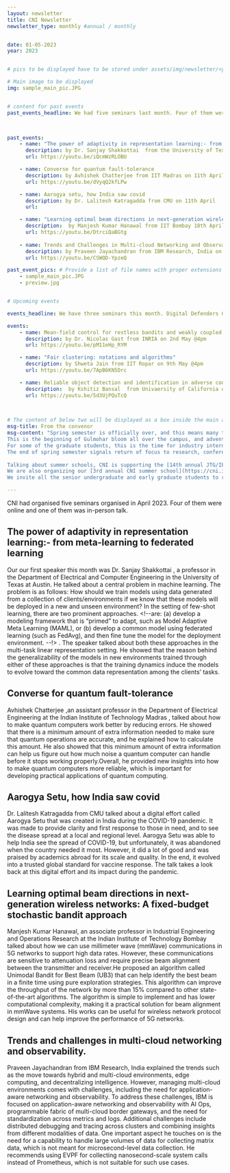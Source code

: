 ```yaml
---
layout: newsletter
title: CNI Newsletter
newsletter_type: monthly #annual / monthly


date: 01-05-2023 
year: 2023


# pics to be displayed have to be stored under assets/img/newsletter/<year>/<month>

# Main image to be displayed
img: sample_main_pic.JPG


# content for past events
past_events_headline: We had five seminars last month. Four of them were online and one of them was in-person talk.

 

past_events:
    - name: "The power of adaptivity in representation learning:- from meta-learning to federated learning"
      description: by Dr. Sanjay Shakkottai  from the University of Texas at Austin on 4th April @4pm
      url: https://youtu.be/iQcmWzRLOBU

    - name: Converse for quantum fault-tolerance
      description: by Avhishek Chatterjee from IIT Madras on 11th April @4pm
      url: https://youtu.be/dVyqQ2kfLPw

    - name: Aarogya setu, how India saw covid
      description: by Dr. Lalitesh Katragadda from CMU on 11th April 
      url:

    - name: "Learning optimal beam directions in next-generation wireless networks: A fixed-budget stochastic bandit approach"
      description:  by Manjesh Kumar Hanawal from IIT Bombay 18th April @4pm
      url: https://youtu.be/DtrciQaBGtg
    
    - name: Trends and Challenges in Multi-cloud Networking and Observability.
      description: by Praveen Jayachandran from IBM Research, India on 25th April @4pm
      url: https://youtu.be/CSWQD-YpzeQ

past_event_pics: # Provide a list of file names with proper extensions
    - sample_main_pic.JPG
    - preview.jpg


# Upcoming events

events_headline: We have three seminars this month. Digital Defenders Cybersecurity Masterclass and Capture the Flag (CTF) Competition 2023 is being organized by CySecK- the K-Tech Centre of Excellence in Cyber Security – in association with the Centre for Networked Intelligence (CNI) (located in the Indian Institute of Science, Bengaluru) and Cisco Systems India Pvt. Ltd. Registrations for this event starts from 11th May. There would be a total of 25 prizes on offer for the participants totalling to a value of Indian Rupees (INR) 4,00,000/- (Four Lakhs only). In addition, top candidates will be considered for Internship opportunities at partner organizations.

events:
    - name: Mean-field control for restless bandits and weakly coupled MDPs
      description: by Dr. Nicolas Gast from INRIA on 2nd May @4pm
      url: https://youtu.be/pM11eHp_RYM

    - name: "Fair clustering: notations and algorithms"
      description: by Shweta Jain from IIT Ropar on 9th May @4pm
      url: https://youtu.be/7ApB6KN5Drc

    - name: Reliable object detection and identification in adverse conditions
      description:  by Kshitiz Bansal  from Univaersity of California on 23rd May @4pm
      url: https://youtu.be/5d3UjPQuTcQ

    

# The content of below two will be displayed as a box inside the main area.
msg-title: From the convenor
msg-content: "Spring semester is officially over, and this means many things at IISc. 
This is the beginning of Gulmohar bloom all over the campus, and advent of the mango season. 
For some of the graduate students, this is the time for industry internships, and for summer interns from outside IISc arrival time at various laboratories. 
The end of spring semester signals return of focus to research, conference travels, and summer schools. 
    
Talking about summer schools, CNI is supporting the [14th annual JTG/IEEE Information Theory Society summer school](https://ece.iisc.ac.in/~jtg/2023/about.html), that is returning to IISc in June this year. 
We are also organizing our [3rd annual CNI summer school](https://cni.iisc.ac.in/summerschool/2023) in July this year. 
We invite all the senior undergraduate and early graduate students to register for both of these events."

---
```


<!-- Main article -->

CNI had organised five seminars organised in April 2023. Four of them were online and one of them was in-person talk. 
 
## The power of adaptivity in representation learning:- from meta-learning to federated learning
    
Our our first speaker this month was Dr. Sanjay Shakkottai , a professor in the Department of Electrical and Computer Engineering in the University of Texas at Austin. He talked about a central problem in machine learning. The problem
is as follows: How should we train models using data generated from a collection
of clients/environments if we know that these models will be deployed in a new
and unseen environment? In the setting of few-shot learning, there are two prominent approaches. <!--are: (a) develop a modeling framework that is “primed” to adapt, such
as Model Adaptive Meta Learning (MAML), or (b) develop a common model
using federated learning (such as FedAvg), and then fine tune the model for the
deployment environment. --!> . The speaker talked about both these approaches in 
the multi-task linear representation setting. He showed that the reason behind
the generalizability of the models in new environments trained through either
of these approaches is that the training dynamics induce the models to evolve
toward the common data representation among the clients’ tasks.

## Converse for quantum fault-tolerance
    
Avhishek Chatterjee ,an assistant professor in the Department of Electrical Engineering at the Indian Institute of Technology Madras , talked about how to make quantum computers work better by reducing errors. He showed that there is a minimum amount of extra information needed to make sure that quantum operations are accurate, and he explained how to calculate this amount. He also showed that this minimum amount of extra information can help us figure out how much noise a quantum computer can handle before it stops working properly.Overall, he provided new insights into how to make quantum computers more reliable, which is important for developing practical applications of quantum computing.

## Aarogya Setu, how India saw covid
    
Dr. Lalitesh Katragadda from CMU  talked about a digital effort called Aarogya Setu that was created in India during the COVID-19 pandemic. It was made to provide clarity and first response to those in need, and to see the disease spread at a local and regional level. Aarogya Setu was able to help India see the spread of COVID-19, but unfortunately, it was abandoned when the country needed it most. However, it did a lot of good and was praised by academics abroad for its scale and quality. In the end, it evolved into a trusted global standard for vaccine response. The talk takes a look back at this digital effort and its impact during the pandemic.

## Learning optimal beam directions in next-generation wireless networks: A fixed-budget stochastic bandit approach

Manjesh Kumar Hanawal, an associate professor in Industrial Engineering and Operations Research at the Indian Institute of Technology Bombay  talked about how we can use millimeter wave (mmWave) communications in 5G networks to support high data rates. However, these communications are sensitive to attenuation loss and require precise beam alignment between the transmitter and receiver.He proposed an algorithm called Unimodal Bandit for Best Beam (UB3) that can help identify the best beam in a finite time using pure exploration strategies. This algorithm can improve the throughput of the network by more than 15% compared to other state-of-the-art algorithms. The algorithm is simple to implement and has lower computational complexity, making it a practical solution for beam alignment in mmWave systems. His works can be useful for wireless network protocol design and can help improve the performance of 5G networks.

## Trends and challenges in multi-cloud networking and observability.

Praveen Jayachandran from IBM Research, India  explained the trends such as the move towards hybrid and multi-cloud environments, edge computing, and decentralizing intelligence. However, managing multi-cloud environments comes with challenges, including the need for application-aware networking and observability. To address these challenges, IBM is focused on application-aware networking and observability with AI Ops, programmable fabric of multi-cloud border gateways, and the need for standardization across metrics and logs. Additional challenges include distributed debugging and tracing across clusters and combining insights from different modalities of data. One important aspect he touches on is the need for a capability to handle large volumes of data for collecting matrix data, which is not meant for microsecond-level data collection. He recommends using EVPF for collecting nanosecond-scale system calls instead of Prometheus, which is not suitable for such use cases.






 
